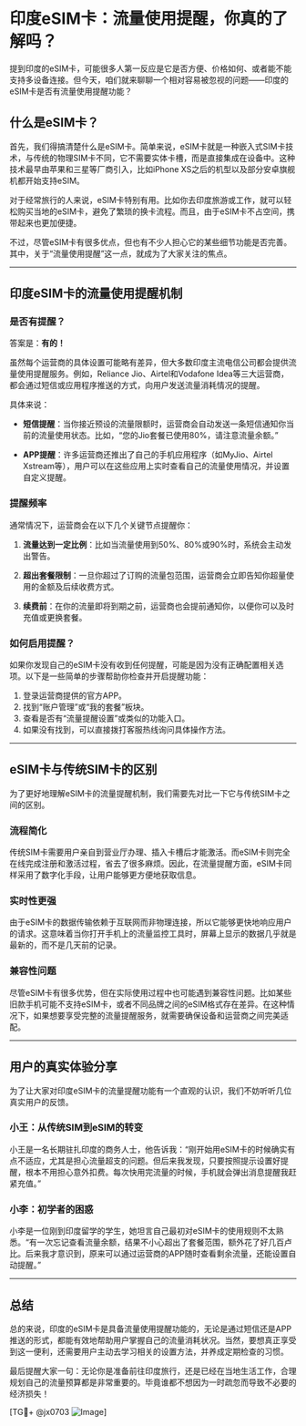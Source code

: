 # 印度eSIM卡：流量使用提醒，你真的了解吗？

提到印度的eSIM卡，可能很多人第一反应是它是否方便、价格如何、或者能不能支持多设备连接。但今天，咱们就来聊聊一个相对容易被忽视的问题——印度的eSIM卡是否有流量使用提醒功能？

## 什么是eSIM卡？

首先，我们得搞清楚什么是eSIM卡。简单来说，eSIM卡就是一种嵌入式SIM卡技术，与传统的物理SIM卡不同，它不需要实体卡槽，而是直接集成在设备中。这种技术最早由苹果和三星等厂商引入，比如iPhone XS之后的机型以及部分安卓旗舰机都开始支持eSIM。

对于经常旅行的人来说，eSIM卡特别有用。比如你去印度旅游或工作，就可以轻松购买当地的eSIM卡，避免了繁琐的换卡流程。而且，由于eSIM卡不占空间，携带起来也更加便捷。

不过，尽管eSIM卡有很多优点，但也有不少人担心它的某些细节功能是否完善。其中，关于“流量使用提醒”这一点，就成为了大家关注的焦点。

---

## 印度eSIM卡的流量使用提醒机制

### 是否有提醒？

答案是：**有的！**

虽然每个运营商的具体设置可能略有差异，但大多数印度主流电信公司都会提供流量使用提醒服务。例如，Reliance Jio、Airtel和Vodafone Idea等三大运营商，都会通过短信或应用程序推送的方式，向用户发送流量消耗情况的提醒。

具体来说：

- **短信提醒**：当你接近预设的流量限额时，运营商会自动发送一条短信通知你当前的流量使用状态。比如，“您的Jio套餐已使用80%，请注意流量余额。”
  
- **APP提醒**：许多运营商还推出了自己的手机应用程序（如MyJio、Airtel Xstream等），用户可以在这些应用上实时查看自己的流量使用情况，并设置自定义提醒。

### 提醒频率

通常情况下，运营商会在以下几个关键节点提醒你：

1. **流量达到一定比例**：比如当流量使用到50%、80%或90%时，系统会主动发出警告。
   
2. **超出套餐限制**：一旦你超过了订购的流量包范围，运营商会立即告知你超量使用的金额及后续收费方式。

3. **续费前**：在你的流量即将到期之前，运营商也会提前通知你，以便你可以及时充值或更换套餐。

### 如何启用提醒？

如果你发现自己的eSIM卡没有收到任何提醒，可能是因为没有正确配置相关选项。以下是一些简单的步骤帮助你检查并开启提醒功能：

1. 登录运营商提供的官方APP。
2. 找到“账户管理”或“我的套餐”板块。
3. 查看是否有“流量提醒设置”或类似的功能入口。
4. 如果没有找到，可以直接拨打客服热线询问具体操作方法。

---

## eSIM卡与传统SIM卡的区别

为了更好地理解eSIM卡的流量提醒机制，我们需要先对比一下它与传统SIM卡之间的区别。

### 流程简化

传统SIM卡需要用户亲自到营业厅办理、插入卡槽后才能激活。而eSIM卡则完全在线完成注册和激活过程，省去了很多麻烦。因此，在流量提醒方面，eSIM卡同样采用了数字化手段，让用户能够更方便地获取信息。

### 实时性更强

由于eSIM卡的数据传输依赖于互联网而非物理连接，所以它能够更快地响应用户的请求。这意味着当你打开手机上的流量监控工具时，屏幕上显示的数据几乎就是最新的，而不是几天前的记录。

### 兼容性问题

尽管eSIM卡有很多优势，但在实际使用过程中也可能遇到兼容性问题。比如某些旧款手机可能不支持eSIM卡，或者不同品牌之间的eSIM格式存在差异。在这种情况下，如果想要享受完整的流量提醒服务，就需要确保设备和运营商之间完美适配。

---

## 用户的真实体验分享

为了让大家对印度eSIM卡的流量提醒功能有一个直观的认识，我们不妨听听几位真实用户的反馈。

### 小王：从传统SIM到eSIM的转变

小王是一名长期驻扎印度的商务人士，他告诉我：“刚开始用eSIM卡的时候确实有点不适应，尤其是担心流量超支的问题。但后来我发现，只要按照提示设置好提醒，根本不用担心意外扣费。每次快用完流量的时候，手机就会弹出消息提醒我赶紧充值。”

### 小李：初学者的困惑

小李是一位刚到印度留学的学生，她坦言自己最初对eSIM卡的使用规则不太熟悉。“有一次忘记查看流量余额，结果不小心超出了套餐范围，额外花了好几百卢比。后来我才意识到，原来可以通过运营商的APP随时查看剩余流量，还能设置自动提醒。”

---

## 总结

总的来说，印度的eSIM卡是具备流量使用提醒功能的，无论是通过短信还是APP推送的形式，都能有效地帮助用户掌握自己的流量消耗状况。当然，要想真正享受到这一便利，还需要用户主动去学习相关的设置方法，并养成定期检查的习惯。

最后提醒大家一句：无论你是准备前往印度旅行，还是已经在当地生活工作，合理规划自己的流量预算都是非常重要的。毕竟谁都不想因为一时疏忽而导致不必要的经济损失！

[TG💪+ @jx0703 ![Image](https://github.com/user-attachments/assets/dbca1d08-cadb-493c-b0ec-ad6f7a83f270)]